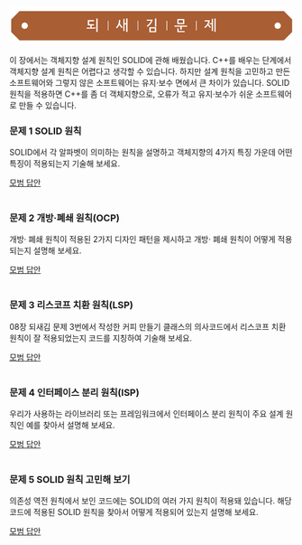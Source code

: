 ![](../../images/exercise_title.png "되새김문제")

이 장에서는 객체지향 설계 원칙인 SOLID에 관해 배웠습니다. C++를 배우는 단계에서 객체지향 설계 원칙은 어렵다고 생각할 수 있습니다. 하지만 설계 원칙을 고민하고 만든 소프트웨어와 그렇지 않은 소프트웨어는 유지·보수 면에서 큰 차이가 있습니다. SOLID 원칙을 적용하면 C++를 좀 더 객체지향으로, 오류가 적고 유지·보수가 쉬운 소프트웨어로 만들 수 있습니다.

### 문제 1 SOLID 원칙
SOLID에서 각 알파벳이 의미하는 원칙을 설명하고 객체지향의 4가지 특징 가운데 어떤 특징이 적용되는지 기술해 보세요.

[모범 답안](https://github.com/mystous/DoItCPP/tree/main/exercise/ch09/solution_01.md "문제 1번 정답")
<br /><br />

### 문제 2 개방·폐쇄 원칙(OCP)
개방· 폐쇄 원칙이 적용된 2가지 디자인 패턴을 제시하고 개방· 폐쇄 원칙이 어떻게 적용되는지 설명해 보세요.

[모범 답안](https://github.com/mystous/DoItCPP/tree/main/exercise/ch09/solution_02.md "문제 2번 정답")
<br /><br />

### 문제 3 리스코프 치환 원칙(LSP)
08장 되새김 문제 3번에서 작성한 커피 만들기 클래스의 의사코드에서 리스코프 치환 원칙이 잘 적용되었는지 코드를 지칭하여 기술해 보세요.

[모범 답안](https://github.com/mystous/DoItCPP/tree/main/exercise/ch09/solution_03.md "문제 3번 정답")
<br /><br />

### 문제 4 인터페이스 분리 원칙(ISP)
우리가 사용하는 라이브러리 또는 프레임워크에서 인터페이스 분리 원칙이 주요 설계 원칙인 예를 찾아서 설명해 보세요.

[모범 답안](https://github.com/mystous/DoItCPP/tree/main/exercise/ch09/solution_04.md "문제 4번 정답")
<br /><br />

### 문제 5 SOLID 원칙 고민해 보기
의존성 역전 원칙에서 보인 코드에는 SOLID의 여러 가지 원칙이 적용돼 있습니다. 해당 코드에 적용된 SOLID 원칙을 찾아서 어떻게 적용되어 있는지 설명해 보세요.

[모범 답안](https://github.com/mystous/DoItCPP/tree/main/exercise/ch09/solution_05.md "문제 5번 정답")
